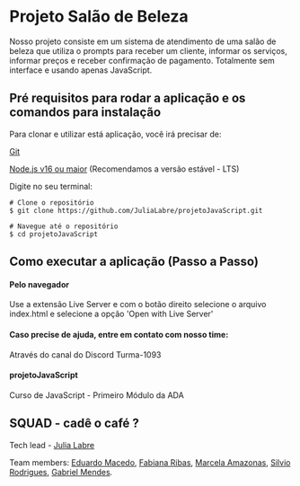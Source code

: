 # Projeto Salão de Beleza

Nosso projeto consiste em um sistema de atendimento de uma salão de beleza que utiliza o prompts para receber um cliente, informar os serviços, informar preços e receber confirmação de pagamento. Totalmente sem interface e usando apenas JavaScript.

## Pré requisitos para rodar a aplicação e os comandos para instalação

Para clonar e utilizar está aplicação, você irá precisar de:

[Git](https://git-scm.com/)

[Node.js v16 ou maior](https://nodejs.org/en)
(Recomendamos a versão estável - LTS)

Digite no seu terminal:

```
# Clone o repositório
$ git clone https://github.com/JuliaLabre/projetoJavaScript.git

# Navegue até o repositório
$ cd projetoJavaScript

```

## Como executar a aplicação (Passo a Passo)

#### Pelo navegador

Use a extensão Live Server e com o botão direito selecione o arquivo index.html e selecione a opção 'Open with Live Server'

#### Caso precise de ajuda, entre em contato com nosso time:

Através do canal do Discord Turma-1093

#### projetoJavaScript

Curso de JavaScript - Primeiro Módulo da ADA

## SQUAD - cadê o café ?

Tech lead - [Julia Labre](https://github.com/JuliaLabre)

Team members:
[Eduardo Macedo](https://github.com/eduardo-assimo),
[Fabiana Ribas](https://github.com/FabianaRibas),
[Marcela Amazonas](https://github.com/marcellaamazonas),
[Silvio Rodrigues](https://github.com/SilvioRC),
[Gabriel Mendes](https://github.com/Mendezada).
